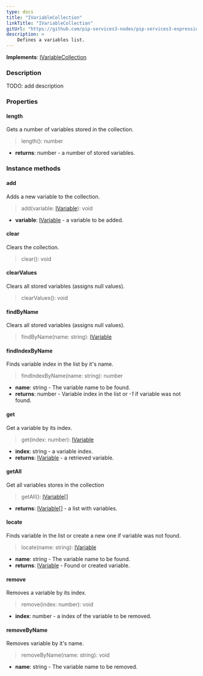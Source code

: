 ```yaml
---
type: docs
title: "IVariableCollection"
linkTitle: "IVariableCollection"
gitUrl: "https://github.com/pip-services3-nodex/pip-services3-expressions-nodex"
description: > 
    Defines a variables list.
---
```


**Implements**: [IVariableCollection](../ivariableCollection)

### Description

TODO: add description


### Properties

#### length
Gets a number of variables stored in the collection.
> length(): number

- **returns**: number - a number of stored variables.


### Instance methods

#### add
Adds a new variable to the collection.

> add(variable: [IVariable](../ivariable)): void

- **variable**: [IVariable](../ivariable) - a variable to be added.


#### clear
Clears the collection.

> clear(): void


#### clearValues
Clears all stored variables (assigns null values).

> clearValues(): void


#### findByName
Clears all stored variables (assigns null values).

> findByName(name: string): [IVariable](../ivariable)


#### findIndexByName
Finds variable index in the list by it's name. 

> findIndexByName(name: string): number

- **name**: string - The variable name to be found.
- **returns**: number - Variable index in the list or *-1* if variable was not found.


#### get
Get a variable by its index.

> get(index: number): [IVariable](../ivariable)

- **index**: string - a variable index.
- **returns**: [IVariable](../ivariable) - a retrieved variable.

#### getAll
Get all variables stores in the collection

> getAll(): [IVariable[]](../ivariable)
- **returns**: [IVariable[]](../ivariable) - a list with variables.

#### locate
Finds variable in the list or create a new one if variable was not found.

> locate(name: string): [IVariable](../ivariable)

- **name**: string - The variable name to be found.
- **returns**: [IVariable](../ivariable) - Found or created variable.

#### remove
Removes a variable by its index.

> remove(index: number): void

- **index**: number - a index of the variable to be removed.

#### removeByName
Removes variable by it's name.

> removeByName(name: string): void

- **name**: string - The variable name to be removed.
